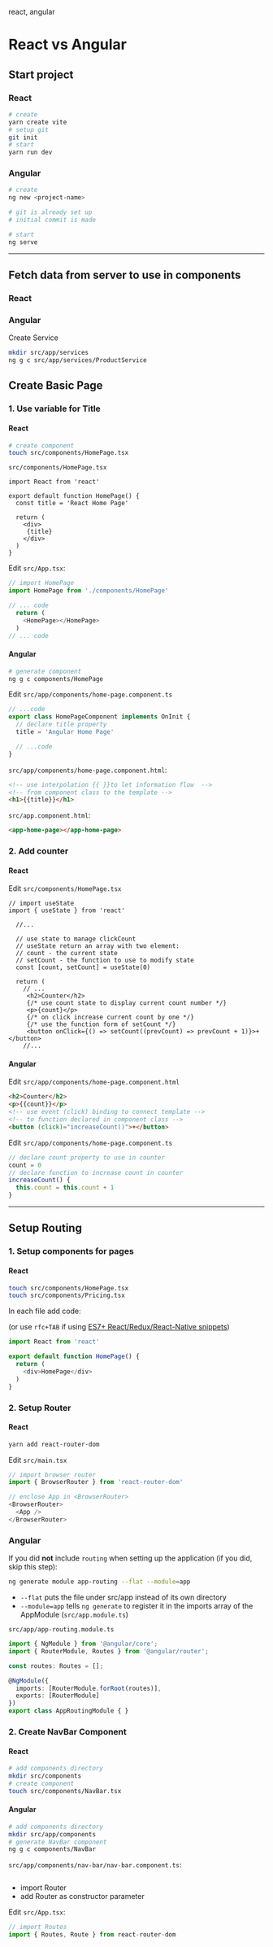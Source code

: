 react, angular

# React vs Angular

## Start project

### React
```bash
# create
yarn create vite
# setup git
git init
# start
yarn run dev
```

### Angular
```bash
# create
ng new <project-name>

# git is already set up
# initial commit is made

# start
ng serve
```
<hr />

## Fetch data from server to use in components

### React


### Angular
Create Service
```bash
mkdir src/app/services
ng g c src/app/services/ProductService
```

## Create Basic Page
### 1. Use variable for Title
#### React
```bash
# create component
touch src/components/HomePage.tsx
```
`src/components/HomePage.tsx`
```typescipt
import React from 'react'

export default function HomePage() {
  const title = 'React Home Page'

  return (
    <div>
     {title}
    </div>
  )
}
```

Edit `src/App.tsx`:
```typescript
// import HomePage
import HomePage from './components/HomePage'

// ... code
  return (
    <HomePage></HomePage>
  )
// ... code
```
#### Angular
```bash
# generate component
ng g c components/HomePage
```
Edit `src/app/components/home-page.component.ts`
```typescript
// ...code
export class HomePageComponent implements OnInit {
  // declare title property
  title = 'Angular Home Page'

  // ...code
}
```
`src/app/components/home-page.component.html`:
```html
<!-- use interpolation {{ }}to let information flow  -->
<!-- from component class to the template -->
<h1>{{title}}</h1>
```
`src/app.component.html`:
```html
<app-home-page></app-home-page>
```
### 2. Add counter
#### React
Edit `src/components/HomePage.tsx`
```tsx
// import useState
import { useState } from 'react'

  //...
 
  // use state to manage clickCount
  // useState return an array with two element:
  // count - the current state
  // setCount - the function to use to modify state
  const [count, setCount] = useState(0)

  return (
    // ...
     <h2>Counter</h2>
     {/* use count state to display current count number */}
     <p>{count}</p>
     {/* on click increase current count by one */}
     {/* use the function form of setCount */}
     <button onClick={() => setCount((prevCount) => prevCount + 1)}>+</button>
    //...
```

#### Angular
Edit `src/app/components/home-page.component.html`
```html
<h2>Counter</h2>
<p>{{count}}</p>
<!-- use event (click) binding to connect template -->
<!-- to function declared in component class -->
<button (click)="increaseCount()">+</button>
```
Edit `src/app/components/home-page.component.ts`
```typescript
// declare count property to use in counter
count = 0
// declare function to increase count in counter
increaseCount() {
  this.count = this.count + 1
}
```

<hr />

## Setup Routing
### 1. Setup components for pages
#### React
```bash
touch src/components/HomePage.tsx
touch src/components/Pricing.tsx
```
In each file add code:

(or use `rfc+TAB` if using [ES7+ React/Redux/React-Native snippets](https://marketplace.visualstudio.com/items?itemName=dsznajder.es7-react-js-snippets))
```typescript
import React from 'react'

export default function HomePage() {
  return (
    <div>HomePage</div>
  )
}
```
### 2. Setup Router
#### React
```bash
yarn add react-router-dom
```
Edit `src/main.tsx`
```typescript
// import browser router
import { BrowserRouter } from 'react-router-dom'

// enclose App in <BrowserRouter>
<BrowserRouter>
  <App />
</BrowserRouter>
```
### Angular

If you did **not** include `routing` when setting up the application (if you did, skip this step):
```bash
ng generate module app-routing --flat --module=app
```
- `--flat` puts the file under src/app instead of its own directory
- `--module=app` tells `ng generate` to register it in the imports array of the AppModule (`src/app.module.ts`)

`src/app/app-routing.module.ts`
```typescript
import { NgModule } from '@angular/core';
import { RouterModule, Routes } from '@angular/router';

const routes: Routes = [];

@NgModule({
  imports: [RouterModule.forRoot(routes)],
  exports: [RouterModule]
})
export class AppRoutingModule { }
```

### 2. Create NavBar Component

#### React
```bash
# add components directory
mkdir src/components
# create component
touch src/components/NavBar.tsx
```


#### Angular
```bash
# add components directory
mkdir src/app/components
# generate NavBar component
ng g c components/NavBar
```
`src/app/components/nav-bar/nav-bar.component.ts`:
```typescript

```
- import Router
- add Router as constructor parameter



Edit `src/App.tsx`:
```typescript
// import Routes
import { Routes, Route } from react-router-dom


```
